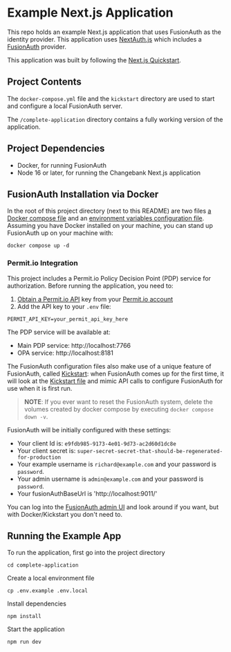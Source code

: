 # Example Next.js Application

This repo holds an example Next.js application that uses FusionAuth as the identity provider.
This application uses [NextAuth.js](https://next-auth.js.org/) which includes a [FusionAuth](https://next-auth.js.org/providers/fusionauth) provider.

This application was built by following the [Next.js Quickstart](https://fusionauth.io/docs/quickstarts/quickstart-javascript-nextjs-web/).

## Project Contents

The `docker-compose.yml` file and the `kickstart` directory are used to start and configure a local FusionAuth server.

The `/complete-application` directory contains a fully working version of the application.

## Project Dependencies

- Docker, for running FusionAuth
- Node 16 or later, for running the Changebank Next.js application

## FusionAuth Installation via Docker

In the root of this project directory (next to this README) are two files [a Docker compose file](./docker-compose.yml) and an [environment variables configuration file](./.env). Assuming you have Docker installed on your machine, you can stand up FusionAuth up on your machine with:

```
docker compose up -d
```

### Permit.io Integration

This project includes a Permit.io Policy Decision Point (PDP) service for authorization. Before running the application, you need to:

1. [Obtain a Permit.io API](https://docs.permit.io/overview/use-the-permit-api-and-sdk/#obtain-your-api-key) key from your [Permit.io account](https://app.permit.io/)
2. Add the API key to your `.env` file:

```
PERMIT_API_KEY=your_permit_api_key_here
```

The PDP service will be available at:
- Main PDP service: http://localhost:7766
- OPA service: http://localhost:8181

The FusionAuth configuration files also make use of a unique feature of FusionAuth, called [Kickstart](https://fusionauth.io/docs/v1/tech/installation-guide/kickstart): when FusionAuth comes up for the first time, it will look at the [Kickstart file](./kickstart/kickstart.json) and mimic API calls to configure FusionAuth for use when it is first run. 

> **NOTE**: If you ever want to reset the FusionAuth system, delete the volumes created by docker compose by executing `docker compose down -v`. 

FusionAuth will be initially configured with these settings:

* Your client Id is: `e9fdb985-9173-4e01-9d73-ac2d60d1dc8e`
* Your client secret is: `super-secret-secret-that-should-be-regenerated-for-production`
* Your example username is `richard@example.com` and your password is `password`.
* Your admin username is `admin@example.com` and your password is `password`.
* Your fusionAuthBaseUrl is 'http://localhost:9011/'

You can log into the [FusionAuth admin UI](http://localhost:9011/admin) and look around if you want, but with Docker/Kickstart you don't need to.

## Running the Example App

To run the application, first go into the project directory

```shell
cd complete-application
```

Create a local environment file

```shell
cp .env.example .env.local
```

Install dependencies

```shell
npm install
```

Start the application

```shell
npm run dev
```
